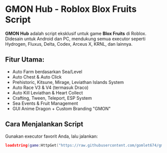 # GMON Hub - Roblox Blox Fruits Script

**GMON Hub** adalah script eksklusif untuk game **Blox Fruits** di Roblox. Didesain untuk Android dan PC, mendukung semua executor seperti Hydrogen, Fluxus, Delta, Codex, Arceus X, KRNL, dan lainnya.

## Fitur Utama:
- Auto Farm berdasarkan Sea/Level
- Auto Chest & Auto Click
- Prehistoric, Kitsune, Mirage, Leviathan Islands System
- Auto Race V3 & V4 (termasuk Draco)
- Auto Kill Leviathan & Heart Collect
- Crafting, Tween, Teleport, ESP System
- Sea Events & Fruit Management
- GUI Anime Dragon + Custom Branding "GMON"

## Cara Menjalankan Script
Gunakan executor favorit Anda, lalu jalankan:

```lua
loadstring(game:HttpGet("https://raw.githubusercontent.com/gomlet674/gmonhub-script/main/loader.lua"))()
